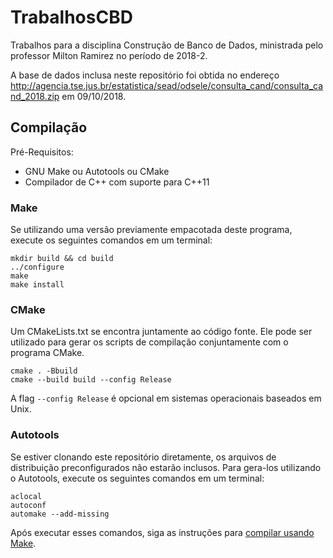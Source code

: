 # TrabalhosCBD
Trabalhos para a disciplina Construção de Banco de Dados, ministrada pelo professor Milton Ramirez no período de 2018-2.

A base de dados inclusa neste repositório foi obtida no endereço 
http://agencia.tse.jus.br/estatistica/sead/odsele/consulta_cand/consulta_cand_2018.zip em 09/10/2018.

## Compilação
Pré-Requisitos:

* GNU Make ou Autotools ou CMake
* Compilador de C++ com suporte para C++11

### Make
Se utilizando uma versão previamente empacotada deste programa, execute os seguintes comandos em um terminal:

```
mkdir build && cd build
../configure
make
make install
```

### CMake
Um CMakeLists.txt se encontra juntamente ao código fonte. Ele pode ser utilizado para gerar os scripts de compilação conjuntamente com o programa CMake.

```
cmake . -Bbuild
cmake --build build --config Release
```

A flag ```--config Release``` é opcional em sistemas operacionais baseados em Unix.

### Autotools
Se estiver clonando este repositório diretamente, os arquivos de distribuição preconfigurados não estarão inclusos. Para gera-los utilizando o Autotools, execute os seguintes comandos em um terminal:

```
aclocal
autoconf
automake --add-missing
```
Após executar esses comandos, siga as instruções para [compilar usando Make](#make).
